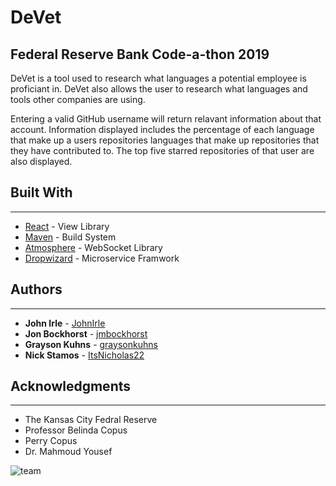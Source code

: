 # DeVet 
## Federal Reserve Bank Code-a-thon 2019

DeVet is a tool used to research what languages a potential employee is proficiant in. DeVet also allows the user to  research what languages and tools other companies are using.

Entering a valid GitHub username will return relavant information about that account. Information displayed includes the percentage of each language that make up a users repositories languages that make up repositories that they have contributed to. The top five starred repositories of that user are also displayed.


## Built With
---
* [React](https://github.com/facebook/react) - View Library
* [Maven](https://maven.apache.org/) - Build System
* [Atmosphere](https://github.com/Atmosphere/atmosphere) - WebSocket Library
* [Dropwizard](http://www.dropwizard.io/1.0.2/docs/) - Microservice Framwork


## Authors
---
* **John Irle** - [JohnIrle](https://github.com/JohnIrle)
* **Jon Bockhorst** - [jmbockhorst](https://github.com/jmbockhorst)
* **Grayson Kuhns** - [graysonkuhns](https://github.com/graysonkuhns)
* **Nick Stamos** - [ItsNicholas22](https://github.com/ItsNicholas22)


## Acknowledgments
---
* The Kansas City Fedral Reserve
* Professor Belinda Copus
* Perry Copus
* Dr. Mahmoud Yousef

![team](team.jpg)
